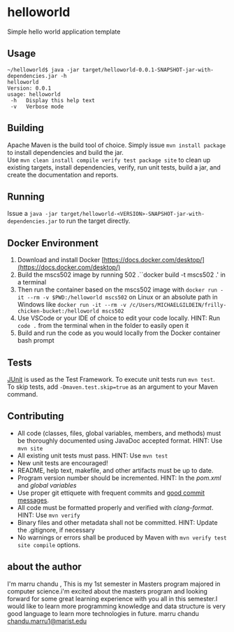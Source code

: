 # helloworld
Simple hello world application template

## Usage
```
~/helloworld$ java -jar target/helloworld-0.0.1-SNAPSHOT-jar-with-dependencies.jar -h
helloworld
Version: 0.0.1
usage: helloworld
 -h   Display this help text
 -v   Verbose mode
```

## Building
Apache Maven is the build tool of choice.  Simply issue `mvn install package` to install dependencies and build the jar.  
Use `mvn clean install compile verify test package site` to clean up existing targets, install dependencies, verify, run unit tests, build a jar, and create the documentation and reports.

## Running
Issue a `java -jar target/helloworld-<VERSION>-SNAPSHOT-jar-with-dependencies.jar` to run the target directly.

## Docker Environment
1. Download and install Docker [https://docs.docker.com/desktop/](https://docs.docker.com/desktop/)
2. Build the mscs502 image by running 502 .``docker build -t mscs502 .' in a terminal
3. Then run the container based on the mscs502 image with `docker run -it --rm -v $PWD:/helloworld mscs502` on Linux or an absolute path in Windows like `docker run -it --rm -v /c/Users/MICHAELGILDEIN/frilly-chicken-bucket:/helloworld mscs502`
4. Use VSCode or your IDE of choice to edit your code locally.  HINT: Run `code .` from the terminal when in the folder to easily open it
5. Build and run the code as you would locally from the Docker container bash prompt

## Tests
[JUnit](https://junit.org/junit5/) is used as the Test Framework. To execute unit tests run `mvn test`.  
To skip tests, add `-Dmaven.test.skip=true` as an argument to your Maven command.

## Contributing
- All code (classes, files, global variables, members, and methods) must be thoroughly documented using JavaDoc accepted format.  HINT: Use `mvn site`
- All existing unit tests must pass. HINT: Use `mvn test`
- New unit tests are encouraged!
- README, help text, makefile, and other artifacts must be up to date.
- Program version number should be incremented.  HINT: In the *pom.xml* and *global variables*
- Use proper git ettiquete with frequent commits and [good commit messages](https://cbea.ms/git-commit/).
- All code must be formatted properly and verified with *clang-format*.  HINT: Use `mvn verify`
- Binary files and other metadata shall not be committed. HINT: Update the .gitignore, if necessary
- No warnings or errors shall be produced by Maven with `mvn verify test site compile` options.


## about the author
 I'm marru chandu , This is my 1st semester in Masters program majored in computer science.i'm excited about the masters program and looking forward for some great learning experience with you all in this semester.I would like to learn more programming knowledge and data structure is very good language to learn more technologies in future.
 marru chandu chandu.marru1@marist.edu
